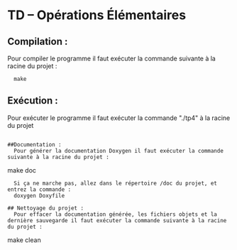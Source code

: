 # TD – Opérations Élémentaires

## Compilation :

  Pour compiler le programme il faut exécuter la commande suivante à la racine du projet :

```
  make
```

## Exécution :

  Pour exécuter le programme il faut exécuter la commande "./tp4" à la racine du projet

```

##Documentation :
  Pour générer la documentation Doxygen il faut exécuter la commande suivante à la racine du projet :

```

  make doc

```
  Si ça ne marche pas, allez dans le répertoire /doc du projet, et entrez la commande :
  doxygen Doxyfile

## Nettoyage du projet :
  Pour effacer la documentation générée, les fichiers objets et la dernière sauvegarde il faut exécuter la commande suivante à la racine du projet :
```

  make clean

```

```
